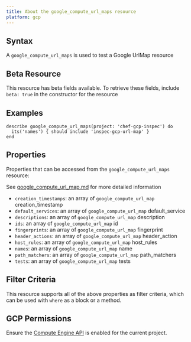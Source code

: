 ```yaml
---
title: About the google_compute_url_maps resource
platform: gcp
---
```


## Syntax
A `google_compute_url_maps` is used to test a Google UrlMap resource


## Beta Resource
This resource has beta fields available. To retrieve these fields, include `beta: true` in the constructor for the resource

## Examples
```
describe google_compute_url_maps(project: 'chef-gcp-inspec') do
  its('names') { should include 'inspec-gcp-url-map' }
end
```

## Properties
Properties that can be accessed from the `google_compute_url_maps` resource:

See [google_compute_url_map.md](google_compute_url_map.md) for more detailed information
  * `creation_timestamps`: an array of `google_compute_url_map` creation_timestamp
  * `default_services`: an array of `google_compute_url_map` default_service
  * `descriptions`: an array of `google_compute_url_map` description
  * `ids`: an array of `google_compute_url_map` id
  * `fingerprints`: an array of `google_compute_url_map` fingerprint
  * `header_actions`: an array of `google_compute_url_map` header_action
  * `host_rules`: an array of `google_compute_url_map` host_rules
  * `names`: an array of `google_compute_url_map` name
  * `path_matchers`: an array of `google_compute_url_map` path_matchers
  * `tests`: an array of `google_compute_url_map` tests

## Filter Criteria
This resource supports all of the above properties as filter criteria, which can be used
with `where` as a block or a method.

## GCP Permissions

Ensure the [Compute Engine API](https://console.cloud.google.com/apis/library/compute.googleapis.com/) is enabled for the current project.
